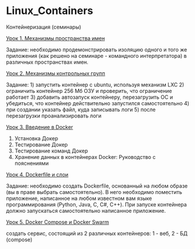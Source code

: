 # Linux_Containers

Контейнеризация (семинары)

[Урок 1. Механизмы пространства имен](Task1.md)

Задание: необходимо продемонстрировать изоляцию одного и того же приложения (как решено на семинаре - командного интерпретатора) в различных пространствах имен.

[Урок 2. Механизмы контрольных групп](Task2.md)

Задание: 1) запустить контейнер с ubuntu, используя механизм LXC
2) ограничить контейнер 256 Мб ОЗУ и проверить, что ограничение работает
3) добавить автозапуск контейнеру, перезагрузить ОС и убедиться, что контейнер действительно запустился самостоятельно
4) при создании указать файл, куда записывать логи
5) после перезагрузки проанализировать логи

[Урок 3. Введение в Docker](Task3.md)

1) Установка Докер
2) Тестирование Докер
3) Тестирование команд Докер
4)  Хранение данных в контейнерах Docker: Руководство с пояснениями

[Урок 4.  Dockerfile и слои](Task4.md)

Задание: необходимо создать Dockerfile, основанный на любом образе (вы в праве выбрать самостоятельно).
В него необходимо поместить приложение, написанное на любом известном вам языке программирования (Python, Java, C, С#, C++).
При запуске контейнера должно запускаться самостоятельно написанное приложение.

[Урок 5. Docker Compose и Docker Swarm](Task5.md)

создать сервис, состоящий из 2 различных контейнеров: 1 - веб, 2 - БД (compose)